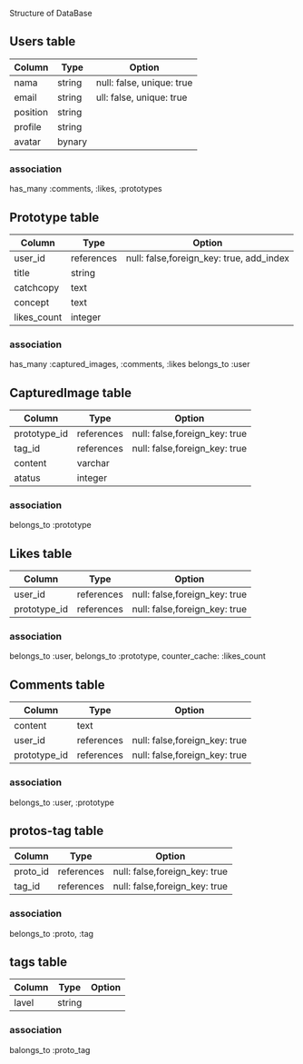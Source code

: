 Structure of DataBase

## Users table
|Column|Type|Option|
|------|----|------|
|nama|string|null: false, unique: true|
|email|string|ull: false, unique: true|
|position|string|
|profile|string|
|avatar|bynary|

### association

has_many :comments, :likes, :prototypes


## Prototype table
|Column|Type|Option|
|------|----|------|
|user_id|references|null: false,foreign_key: true, add_index|
|title|string|
|catchcopy|text|
|concept|text|
|likes_count|integer|

### association

has_many :captured_images, :comments, :likes
belongs_to :user


## CapturedImage table
|Column|Type|Option|
|------|----|------|
|prototype_id|references|null: false,foreign_key: true|
|tag_id|references|null: false,foreign_key: true|
|content|varchar|
|atatus|integer|

### association

belongs_to :prototype


## Likes table
|Column|Type|Option|
|------|----|------|
|user_id|references|null: false,foreign_key: true|
|prototype_id|references|null: false,foreign_key: true|

### association

belongs_to :user,
belongs_to :prototype, counter_cache: :likes_count


## Comments table
|Column|Type|Option|
|------|----|------|
|content|text|
|user_id|references|null: false,foreign_key: true|
|prototype_id|references|null: false,foreign_key: true|

### association

belongs_to :user, :prototype

## protos-tag table
|Column|Type|Option|
|------|----|------|
|proto_id|references|null: false,foreign_key: true|
|tag_id|references|null: false,foreign_key: true|

### association

belongs_to :proto, :tag

## tags table
|Column|Type|Option|
|------|----|------|
|lavel|string|

### association

balongs_to :proto_tag

